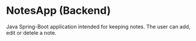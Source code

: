# NotesApp (Backend)

Java Spring-Boot application intended for keeping notes. The user can add, edit or detele a note. 
